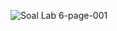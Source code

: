 ![Soal Lab 6-page-001](https://user-images.githubusercontent.com/113441970/216222446-66f76713-1ae2-4bab-9a8f-db2b6b795fd3.jpg)
